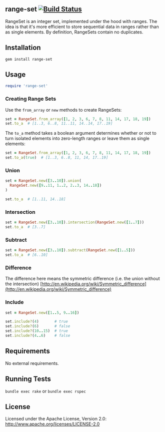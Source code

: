 
## range-set [![Build Status](https://secure.travis-ci.org/camertron/range-set.png?branch=master)](http://travis-ci.org/camertron/range-set)

RangeSet is an integer set, implemented under the hood with ranges. The idea is that it's more efficient to store sequential data in ranges rather than as single elements. By definition, RangeSets contain no duplicates.

## Installation

`gem install range-set`

## Usage

```ruby
require 'range-set'
```

### Creating Range Sets

Use the `from_array` or `new` methods to create RangeSets:

```ruby
set = RangeSet.from_array([1, 2, 3, 6, 7, 8, 11, 14, 17, 18, 19])
set.to_a  # [1..3, 6..8, 11..11, 14..14, 17..19]
```

The `to_a` method takes a boolean argument determines whether or not to turn isolated elements into zero-length ranges or leave them as single elements:

```ruby
set = RangeSet.from_array([1, 2, 3, 6, 7, 8, 11, 14, 17, 18, 19])
set.to_a(true)  # [1..3, 6..8, 11, 14, 17..19]
```

### Union

```ruby
set = RangeSet.new([3..10]).union(
  RangeSet.new([9..11, 1..2, 2..3, 14..18])
)

set.to_a  # [1..11, 14..18]
```

### Intersection

```ruby
set = RangeSet.new([3..10]).intersection(RangeSet.new([1..7]))
set.to_a  # [3..7]
```

### Subtract

```ruby
set = RangeSet.new([3..10]).subtract(RangeSet.new([1..5]))
set.to_a  # [6..10]
```

### Difference

The difference here means the symmetric difference (i.e. the union without the intersection)
[http://en.wikipedia.org/wiki/Symmetric_difference](http://en.wikipedia.org/wiki/Symmetric_difference)

### Include

```ruby
set = RangeSet.new([1..5, 9..16])

set.include?(4)       # true
set.include?(6)       # false
set.include?(10..15)  # true
set.include?(4..6)    # false
```

## Requirements

No external requirements.

## Running Tests

`bundle exec rake` or `bundle exec rspec`

## License

Licensed under the Apache License, Version 2.0: http://www.apache.org/licenses/LICENSE-2.0

